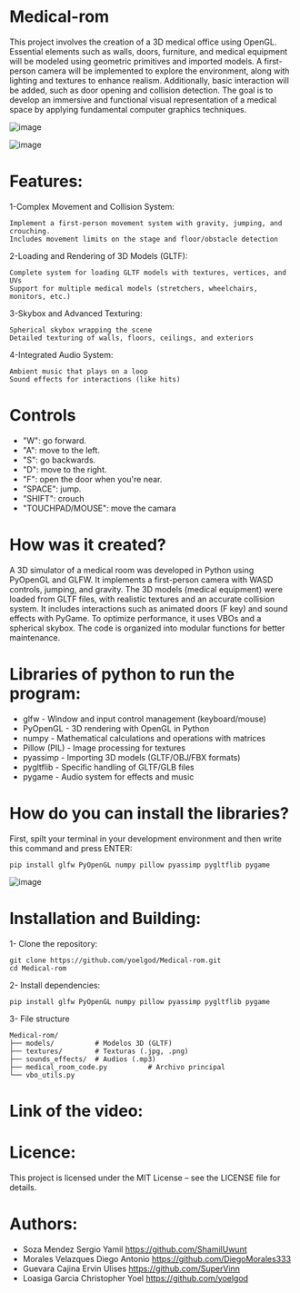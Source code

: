 # Medical-rom
This project involves the creation of a 3D medical office using OpenGL. Essential elements such as walls, doors, furniture, and medical equipment will be modeled using geometric primitives and imported models. A first-person camera will be implemented to explore the environment, along with lighting and textures to enhance realism. Additionally, basic interaction will be added, such as door opening and collision detection. The goal is to develop an immersive and functional visual representation of a medical space by applying fundamental computer graphics techniques.

![image](https://github.com/user-attachments/assets/5e301d5b-a396-438c-b546-5925bb1b63f8)

![image](https://github.com/user-attachments/assets/1c841bae-7cce-4ed8-be1d-58b63666e43c)

# Features:
1-Complex Movement and Collision System:

    Implement a first-person movement system with gravity, jumping, and crouching.
    Includes movement limits on the stage and floor/obstacle detection
2-Loading and Rendering of 3D Models (GLTF):

    Complete system for loading GLTF models with textures, vertices, and UVs
    Support for multiple medical models (stretchers, wheelchairs, monitors, etc.)
3-Skybox and Advanced Texturing:

    Spherical skybox wrapping the scene
    Detailed texturing of walls, floors, ceilings, and exteriors
4-Integrated Audio System:

    Ambient music that plays on a loop
    Sound effects for interactions (like hits)
# Controls

- "W": go forward.
- "A": move to the left.
- "S": go backwards.
- "D": move to the right.
- "F": open the door when you're near.
- "SPACE": jump.
- "SHIFT": crouch
- "TOUCHPAD/MOUSE": move the camara

# How was it created?

A 3D simulator of a medical room was developed in Python using PyOpenGL and GLFW. It implements a first-person camera with WASD controls, jumping, and gravity. The 3D models (medical equipment) were loaded from GLTF files, with realistic textures and an accurate collision system. It includes interactions such as animated doors (F key) and sound effects with PyGame. To optimize performance, it uses VBOs and a spherical skybox. The code is organized into modular functions for better maintenance.

# Libraries of python to run the program:

- glfw - Window and input control management (keyboard/mouse)
- PyOpenGL - 3D rendering with OpenGL in Python
- numpy - Mathematical calculations and operations with matrices
- Pillow (PIL) - Image processing for textures
- pyassimp - Importing 3D models (GLTF/OBJ/FBX formats)
- pygltflib - Specific handling of GLTF/GLB files
- pygame - Audio system for effects and music

# How do you can install the libraries?

First, spilt your terminal in your development environment and then write this command and press ENTER:
    
    pip install glfw PyOpenGL numpy pillow pyassimp pygltflib pygame
    
![image](https://github.com/user-attachments/assets/9a4d0662-0dee-4e86-acb5-de9f97ea8029)

# Installation and Building:

1- Clone the repository:

    git clone https://github.com/yoelgod/Medical-rom.git
    cd Medical-rom

2- Install dependencies:

    pip install glfw PyOpenGL numpy pillow pyassimp pygltflib pygame

3- File structure

    Medical-rom/
    ├── models/          # Modelos 3D (GLTF)
    ├── textures/        # Texturas (.jpg, .png)
    ├── sounds_effects/  # Audios (.mp3)
    ├── medical_room_code.py          # Archivo principal
    └── vbo_utils.py

# Link of the video:



# Licence:

This project is licensed under the MIT License – see the LICENSE file for details.

# Authors: 

- Soza Mendez Sergio Yamil https://github.com/ShamilUwunt
- Morales Velazques Diego Antonio https://github.com/DiegoMorales333
- Guevara Cajina Ervin Ulises https://github.com/SuperVinn
- Loasiga Garcia Christopher Yoel https://github.com/yoelgod
